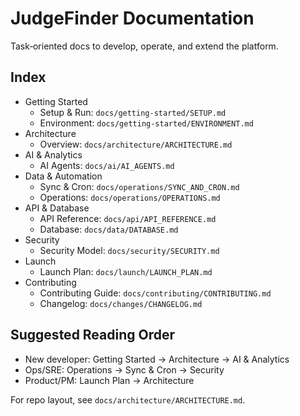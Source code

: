 # JudgeFinder Documentation

Task‑oriented docs to develop, operate, and extend the platform.

## Index
- Getting Started
  - Setup & Run: `docs/getting-started/SETUP.md`
  - Environment: `docs/getting-started/ENVIRONMENT.md`
- Architecture
  - Overview: `docs/architecture/ARCHITECTURE.md`
- AI & Analytics
  - AI Agents: `docs/ai/AI_AGENTS.md`
- Data & Automation
  - Sync & Cron: `docs/operations/SYNC_AND_CRON.md`
  - Operations: `docs/operations/OPERATIONS.md`
- API & Database
  - API Reference: `docs/api/API_REFERENCE.md`
  - Database: `docs/data/DATABASE.md`
- Security
  - Security Model: `docs/security/SECURITY.md`
- Launch
  - Launch Plan: `docs/launch/LAUNCH_PLAN.md`
- Contributing
  - Contributing Guide: `docs/contributing/CONTRIBUTING.md`
  - Changelog: `docs/changes/CHANGELOG.md`

## Suggested Reading Order
- New developer: Getting Started → Architecture → AI & Analytics
- Ops/SRE: Operations → Sync & Cron → Security
- Product/PM: Launch Plan → Architecture

For repo layout, see `docs/architecture/ARCHITECTURE.md`.
